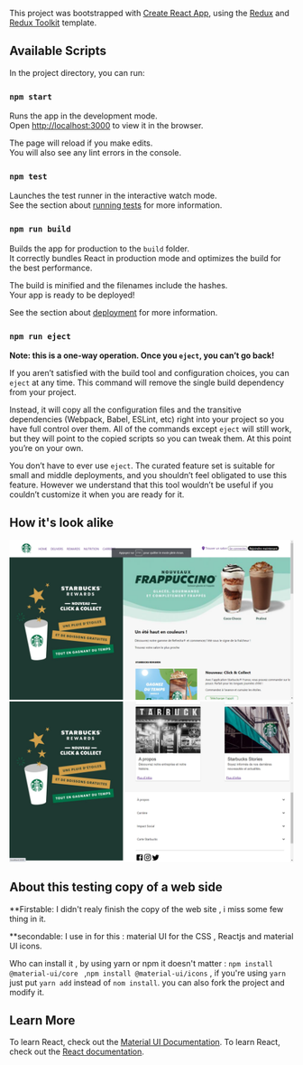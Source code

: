 This project was bootstrapped with [Create React App](https://github.com/facebook/create-react-app), using the [Redux](https://redux.js.org/) and [Redux Toolkit](https://redux-toolkit.js.org/) template.

## Available Scripts

In the project directory, you can run:

### `npm start`

Runs the app in the development mode.<br />
Open [http://localhost:3000](http://localhost:3000) to view it in the browser.

The page will reload if you make edits.<br />
You will also see any lint errors in the console.

### `npm test`

Launches the test runner in the interactive watch mode.<br />
See the section about [running tests](https://facebook.github.io/create-react-app/docs/running-tests) for more information.

### `npm run build`

Builds the app for production to the `build` folder.<br />
It correctly bundles React in production mode and optimizes the build for the best performance.

The build is minified and the filenames include the hashes.<br />
Your app is ready to be deployed!

See the section about [deployment](https://facebook.github.io/create-react-app/docs/deployment) for more information.

### `npm run eject`

**Note: this is a one-way operation. Once you `eject`, you can’t go back!**

If you aren’t satisfied with the build tool and configuration choices, you can `eject` at any time. This command will remove the single build dependency from your project.

Instead, it will copy all the configuration files and the transitive dependencies (Webpack, Babel, ESLint, etc) right into your project so you have full control over them. All of the commands except `eject` will still work, but they will point to the copied scripts so you can tweak them. At this point you’re on your own.

You don’t have to ever use `eject`. The curated feature set is suitable for small and middle deployments, and you shouldn’t feel obligated to use this feature. However we understand that this tool wouldn’t be useful if you couldn’t customize it when you are ready for it.


## How it's look alike 
![img.png](img.png)
![img_1.png](img_1.png)


## About this testing copy of a web side

**Firstable:
I didn't realy finish the copy of the web site , i miss some few thing in it. 

**secondable:
I use in for this : material UI for the CSS , Reactjs and material UI icons.

Who can install it , by using yarn or npm it doesn't matter :
`npm install @material-ui/core ` ,`npm install @material-ui/icons` , if you're using `yarn` just put `yarn add` instead of `nom install`.
you can also fork the project and modify it.

## Learn More
To learn React, check out the [Material UI Documentation](https://material-ui.com/getting-started/installation/).
To learn React, check out the [React documentation](https://reactjs.org/).

